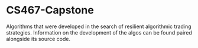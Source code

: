 # CS467-Capstone
Algorithms that were developed in the search of resilient algorithmic trading strategies. Information on the development of the algos can be found paired alongside its source code.

